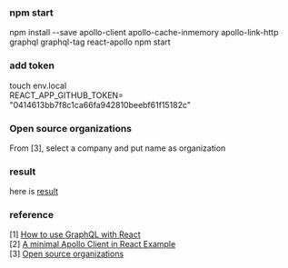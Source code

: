 ### npm start  
npm install --save apollo-client apollo-cache-inmemory apollo-link-http graphql graphql-tag react-apollo
npm start    

### add token 
touch env.local   
REACT_APP_GITHUB_TOKEN= "0414613bb7f8c1ca66fa942810beebf61f15182c"

### Open source organizations
From [3], select a company and put name as organization

### result 
here is [result](https://github.com/taixingbi/github-graphql/blob/master/result.jpg)

### reference
[1] [How to use GraphQL with React](https://www.leighhalliday.com/how-to-use-graphql-with-react)   
[2] [A minimal Apollo Client in React Example](https://www.robinwieruch.de/react-apollo-client-example/)   
[3] [Open source organizations](https://github.com/collections/open-source-organizations)     
    

